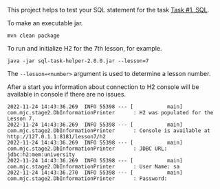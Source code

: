 This project helps to test your SQL statement for the task
[Task #1. SQL](https://github.com/mjc-school/stage2-module3-SQL-tasks).

To make an executable jar.

```shell
mvn clean package
```

To run and initialize H2 for the 7th lesson, for example.

```shell
java -jar sql-task-helper-2.0.0.jar --lesson=7 
```

The `--lesson=<number>` argument is used to determine a lesson number.

After a start you information about connection to H2 console will be available in console
if there are no issues.

```
2022-11-24 14:43:36.269  INFO 55398 --- [           main] com.mjc.stage2.DbInformationPrinter      : H2 was populated for the Lesson 7.
2022-11-24 14:43:36.269  INFO 55398 --- [           main] com.mjc.stage2.DbInformationPrinter      : Console is available at http://127.0.1.1:8181/lesson7/h2
2022-11-24 14:43:36.269  INFO 55398 --- [           main] com.mjc.stage2.DbInformationPrinter      : JDBC URL: jdbc:h2:mem:university
2022-11-24 14:43:36.269  INFO 55398 --- [           main] com.mjc.stage2.DbInformationPrinter      : User Name: sa
2022-11-24 14:43:36.270  INFO 55398 --- [           main] com.mjc.stage2.DbInformationPrinter      : Password:
```
